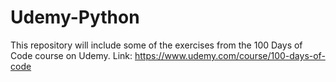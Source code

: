 # Udemy-Python
This repository will include some of the exercises from the 100 Days of Code course on Udemy.
Link: https://www.udemy.com/course/100-days-of-code
